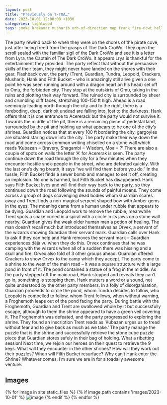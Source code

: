```yaml
---
layout: post
title: "Previously on T-TOA…"
date: 2023-10-01 12:00:00 +1030
categories: lightwood
tags: smoke hrakamar musharib orb-of-direction map frank fire-newt hellhound gremlin
---
```

The party rewind back to when they were on the shores of the pirate cove, just after being freed from the grasps of The Dark CroWo. They open the scroll sealed with the familiar sigil of the Dark CroWo and see it is a letter from Lyra, the Captain of The Dark CroWo. It appears Lrya is thankful for the entertainment they provided. The party reflect that without the persuasive skills of their team, they might never have landed on the shores with their gear.
Flashback over, the party (Trent, Guardian, Tundra, Leopold, Crackers, Musharib, Hank and Filth Bucket – who is amazingly still alive given a one point he was seen running around with a dragon heart on his head) set off to Omu, the forbidden city. They stop at the outskirts of Omu, taking in the ruins and plotting their way forward. The ruined city is surrounded by sheer and crumbling cliff faces, stretching 100-150 ft high. Ahead is a road seemingly leading north through the city and to the right, there is a foreboding, deep, dark pit undead are falling into, lost to the darkness. Hank offers that it is one entrance to Acererack but the party would not survive it. Towards the middle of the pit, there is a remaining piece of pedestal land, surrounded by the pit and holding up what appears to be one of the city’s shrines. Guardian notices that at every 100 ft bordering the city, gargoyles are situated staring down into the city. The party make their way down the road and come across common writing chiselled on a stone wall which reads ‘Kubazan = Bravery, Shagambi = Wisdom, Moa = ?’ There are also a couple of spots on walls the letter ‘A’ for Acererak is seen.
The party continue down the road through the city for a few minutes when they encounter hostile snek-people in the street, who are defeated quickly. With the last one’s dying breath, it says “we will find them before you do.” In the tussle, Filth Bucket finds a sewer bomb and manages to set it off, creating an implosion. No one is harmed, but Filth Bucket has disappeared. Hank says Filth Bucket lives and will find their way back to the party, so they continued down the road following the sounds of painful moans. They come across a group of dogs scavenging dead bodies whom Guardian scares away and Trent finds a non-magical serpent shaped bow with Amber gems in the eyes. The moaning came from a human under rubble that appears to be dying. Guardian and Leopold work to remove the rubble, meanwhile Trent spots a snake curled in a spiral with a circle in its jaws on a stone wall nearby. Guardian gives the weak older human man a potion of healing. The man doesn’t recall much but introduced themselves as Orvex, a servant of the wizards showing Guardian their servant mark. Guardian calls over Hank to ask if they can help and Hank removes the servant mark – Guardian experiences déjà vu when they do this. Orvex continues that he was camping with the wizards when all of a sudden there was hissing and a skull and fire. Orvex also told of 3 other groups ahead. Guardian offered Crackers to show Orvex to the camp which they accept.
The party come to a shrine to the west of the main road – it was a square structure with a large pond in front of it. The pond contained a statue of a frog in the middle. As the party stepped off the main road, Hank stopped and reveals they can’t go in, something is stopping them. Hank mutters a word or a sound, not quite understood by the other party members. In a folly of disorganisation, Guardian proceeds to circle the pond, whom Tundra decides to follow, who Leopold is compelled to follow, whom Trent follows, when without warning, a Froghemoth leaps out of the pond facing the party. During battle with the Froghemoth, Guardian and Trent are swallowed whole by it but successfully escape, although to them the shrine appeared to have a green veil covering it. The Froghemoth was defeated, and the party progressed to exploring the shrine. They found an inscription Trent reads as ‘Kubazan urges us to tread without fear and to give back as much as we take.’ The party manage the puzzle that is the shrine and successfully retrieve the stone cube puzzle piece that Guardian stores safely in their bag of holding.
What a ribetting session! Next time, we rejoin our heroes on their quest to retrieve the 9 keys. What will they encounter in the other shrines? How will they work out their puzzles? When will Filth Bucket resurface? Why can’t Hank enter the Shrine? Whatever comes, I’m sure we are in for a toadally awesome venture.

## Images
{% for image in site.static_files %}
{% if image.path contains 'images/2023-10-01' %}
<img src="{{image.path}}" alt="image" />
{% endif %}
{% endfor %}
